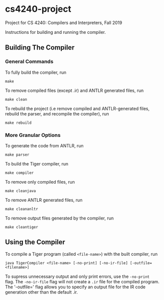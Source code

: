 # cs4240-project
Project for CS 4240: Compilers and Interpreters, Fall 2019


Instructions for building and running the compiler.

## Building The Compiler
### General Commands
To fully build the compiler, run
```
make
```
To remove compiled files (except .ir) and ANTLR generated files, run
```
make clean
```
To rebuild the project (i.e remove compiled and ANTLR-generated files, rebuild the parser, and recompile the compiler), run
```
make rebuild
```

### More Granular Options
To generate the code from ANTLR, run
```
make parser
```

To build the Tiger compiler, run
```
make compiler
```

To remove only compiled files, run
```
make cleanjava
```

To remove ANTLR generated files, run
```
make cleananltr
```

To remove output files generated by the compiler, run
```
make cleantiger
```

## Using the Compiler
To compile a Tiger program (called `<file-name>`) with the built compiler, run
```
java TigerCompiler <file-name> [-no-print] [-no-ir-file] [-outfile=<filename>]
```

To supress unnecessary output and only print errors, use the `-no-print` flag. The `-no-ir-file` flag will not create a `.ir` file for the compiled program. The '-outfile=' flag allows you to specify an output file for the IR code generation other than the default <filename>.ir.
